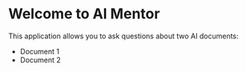 # Welcome to AI Mentor

This application allows you to ask questions about two AI documents:
- Document 1
- Document 2
